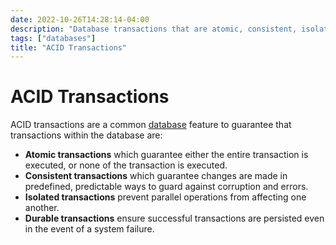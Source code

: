 ```yaml
---
date: 2022-10-26T14:28:14-04:00
description: "Database transactions that are atomic, consistent, isolated, and durable"
tags: ["databases"]
title: "ACID Transactions"
---
```


# ACID Transactions

ACID transactions are a common [database](databases.md) feature to guarantee that transactions within the database are:

* **Atomic transactions** which guarantee either the entire transaction is executed, or none of the transaction is executed.
* **Consistent transactions** which guarantee changes are made in predefined, predictable ways to guard against corruption and errors.
* **Isolated transactions** prevent parallel operations from affecting one another.
* **Durable transactions** ensure successful transactions are persisted even in the event of a system failure.
